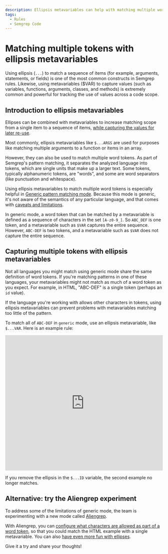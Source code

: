 ```yaml
---
description: Ellipsis metavariables can help with matching multiple word tokens.
tags:
  - Rules
  - Semgrep Code
---
```




# Matching multiple tokens with ellipsis metavariables

Using ellipsis (`...`) to match a sequence of items (for example, arguments, statements, or fields) is one of the most common constructs in Semgrep rules. Likewise, using metavariables ($VAR) to capture values (such as variables, functions, arguments, classes, and methods) is extremely common and powerful for tracking the use of values across a code scope.

## Introduction to ellipsis metavariables

Ellipses can be combined with metavariables to increase matching scope from a single item to a sequence of items, [while capturing the values for later re-use](/docs/writing-rules/pattern-syntax/#ellipsis-metavariables).

Most commonly, ellipsis metavariables like `$...ARGS` are used for purposes like matching multiple arguments to a function or items in an array.

However, they can also be used to match multiple word tokens. As part of Semgrep's pattern matching, it separates the analyzed language into tokens, which are single units that make up a larger text. Some tokens, typically alphanumeric tokens, are "words", and some are word separators (like punctuation and whitespace).

Using ellipsis metavariables to match multiple word tokens is especially helpful in [Generic pattern matching mode](/docs/writing-rules/generic-pattern-matching). Because this mode is generic, it's not aware of the semantics of any particular language, and that comes with [caveats and limitations](/docs/writing-rules/generic-pattern-matching#caveats-and-limitations-of-generic-mode).

In generic mode, a word token that can be matched by a metavariable is defined as a sequence of characters in the set `[A-z0-9_]`. So `ABC_DEF` is one token, and a metavariable such as `$VAR` captures the entire sequence. However, `ABC-DEF` is two tokens, and a metavariable such as `$VAR` does not capture the entire sequence.

## Capturing multiple tokens with ellipsis metavariables

Not all languages you might match using generic mode share the same definition of word tokens. If you're matching patterns in one of these languages, your metavariables might not match as much of a word token as you expect. For example, in HTML, "ABC-DEF" is a single token (perhaps an `id` value).

If the language you're working with allows other characters in tokens, using ellipsis metavariables can prevent problems with metavariables matching too little of the pattern.

To match all of `ABC-DEF` in `generic` mode, use an ellipsis metavariable, like `$...VAR`. Here is an example rule:

<iframe src="https://semgrep.dev/embed/editor?snippet=J6Ro" title="html-ellipsis-metavariable" width="100%" height="432px" loading="lazy" frameBorder="0"></iframe>

If you remove the ellipsis in the `$...ID` variable, the second example no longer matches.

## Alternative: try the Aliengrep experiment

To address some of the limitations of generic mode, the team is experimenting with a new mode called [Aliengrep](/docs/writing-rules/experiments/aliengrep).

With Aliengrep, you can [configure what characters are allowed as part of a word token](/docs/writing-rules/experiments/aliengrep/#additional-word-characters-captured-by-metavariables), so that you could match the HTML example with a single metavariable. You can also [have even more fun with ellipses](/docs/writing-rules/experiments/aliengrep/#ellipsis-).

Give it a try and share your thoughts!
